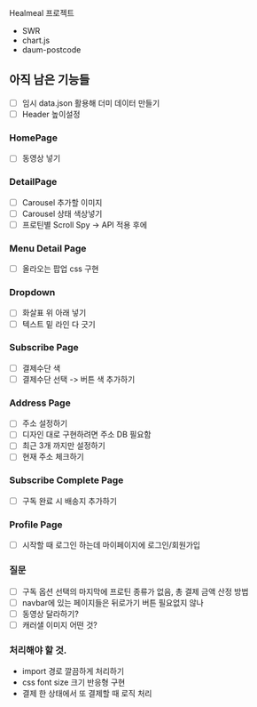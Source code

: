 Healmeal 프로젝트

- SWR
- chart.js
- daum-postcode

## 아직 남은 기능들

- [ ] 임시 data.json 활용해 더미 데이터 만들기
- [ ] Header 높이설정

### HomePage

- [ ] 동영상 넣기

### DetailPage

- [ ] Carousel 추가할 이미지
- [ ] Carousel 상태 색상넣기
- [ ] 프로틴별 Scroll Spy -> API 적용 후에

### Menu Detail Page

- [ ] 올라오는 팝업 css 구현

### Dropdown

- [ ] 화살표 위 아래 넣기
- [ ] 텍스트 밑 라인 다 긋기

### Subscribe Page

- [ ] 결제수단 색
- [ ] 결제수단 선택 -> 버튼 색 추가하기

### Address Page

- [ ] 주소 설정하기
- [ ] 디자인 대로 구현하려면 주소 DB 필요함
- [ ] 최근 3개 까지만 설정하기
- [ ] 현재 주소 체크하기

### Subscribe Complete Page

- [ ] 구독 완료 시 배송지 추가하기

### Profile Page

- [ ] 시작할 때 로그인 하는데 마이페이지에 로그인/회원가입

### 질문

- [ ] 구독 옵션 선택의 마지막에 프로틴 종류가 없음, 총 결제 금액 산정 방법
- [ ] navbar에 있는 페이지들은 뒤로가기 버튼 필요없지 않나
- [ ] 동영상 달라하기?
- [ ] 캐러샐 이미지 어떤 것?

### 처리해야 할 것.

- import 경로 깔끔하게 처리하기
- css font size 크기 반응형 구현
- 결제 한 상태에서 또 결제할 때 로직 처리
